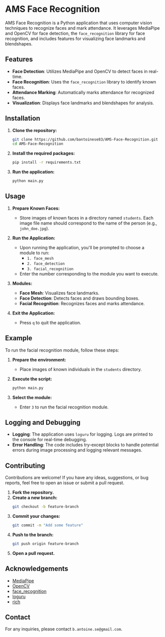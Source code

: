 # AMS Face Recognition

AMS Face Recognition is a Python application that uses computer vision techniques to recognize faces and mark attendance. It leverages MediaPipe and OpenCV for face detection, the `face_recognition` library for face recognition, and includes features for visualizing face landmarks and blendshapes.

## Features

- **Face Detection**: Utilizes MediaPipe and OpenCV to detect faces in real-time.
- **Face Recognition**: Uses the `face_recognition` library to identify known faces.
- **Attendance Marking**: Automatically marks attendance for recognized faces.
- **Visualization**: Displays face landmarks and blendshapes for analysis.

## Installation

1. **Clone the repository:**
    ```bash
    git clone https://github.com/bantoinese83/AMS-Face-Recognition.git
    cd AMS-Face-Recognition
    ```

2. **Install the required packages:**
    ```bash
    pip install -r requirements.txt
    ```

3. **Run the application:**
    ```bash
    python main.py
    ```

## Usage

1. **Prepare Known Faces:**
    - Store images of known faces in a directory named `students`. Each image file name should correspond to the name of the person (e.g., `john_doe.jpg`).

2. **Run the Application:**
    - Upon running the application, you'll be prompted to choose a module to run:
        - `1. face_mesh`
        - `2. face_detection`
        - `3. facial_recognition`
    - Enter the number corresponding to the module you want to execute.

3. **Modules:**
    - **Face Mesh**: Visualizes face landmarks.
    - **Face Detection**: Detects faces and draws bounding boxes.
    - **Facial Recognition**: Recognizes faces and marks attendance.

4. **Exit the Application:**
    - Press `q` to quit the application.

## Example

To run the facial recognition module, follow these steps:

1. **Prepare the environment:**
    - Place images of known individuals in the `students` directory.

2. **Execute the script:**
    ```bash
    python main.py
    ```

3. **Select the module:**
    - Enter `3` to run the facial recognition module.

## Logging and Debugging

- **Logging**: The application uses `loguru` for logging. Logs are printed to the console for real-time debugging.
- **Error Handling**: The code includes try-except blocks to handle potential errors during image processing and logging relevant messages.

## Contributing

Contributions are welcome! If you have any ideas, suggestions, or bug reports, feel free to open an issue or submit a pull request.

1. **Fork the repository.**
2. **Create a new branch:**
    ```bash
    git checkout -b feature-branch
    ```
3. **Commit your changes:**
    ```bash
    git commit -m "Add some feature"
    ```
4. **Push to the branch:**
    ```bash
    git push origin feature-branch
    ```
5. **Open a pull request.**

## Acknowledgements

- [MediaPipe](https://mediapipe.dev/)
- [OpenCV](https://opencv.org/)
- [face_recognition](https://github.com/ageitgey/face_recognition)
- [loguru](https://github.com/Delgan/loguru)
- [rich](https://github.com/Textualize/rich)

## Contact

For any inquiries, please contact `b.antoine.se@gmail.com`.
